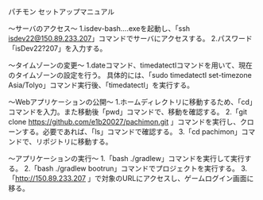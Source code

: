 パチモン セットアップマニュアル

～サーバのアクセス～
1.isdev-bash....exeを起動し、「ssh isdev22@150.89.233.207」コマンドでサーバにアクセスする。
2.パスワード「isDev22?207」を入力する。

～タイムゾーンの変更～
1.dateコマンド、timedatectlコマンドを用いて、現在のタイムゾーンの設定を行う。
具体的には、「sudo timedatectl set-timezone Asia/Tolyo」コマンド実行後、「timedatectl」を実行する。

～Webアプリケーションの公開～
1.ホームディレクトリに移動するため、「cd」コマンドを入力。また移動後「pwd」コマンドで、移動を確認する。
2.「git clone https://github.com/e1b20027/pachimon.git 」コマンドを実行し、クローンする。必要であれば、「ls」コマンドで確認する。
3.「cd pachimon」コマンドで、リポジトリに移動する。

～アプリケーションの実行～
1.「bash ./gradlew」コマンドを実行して実行する。
2.「bash ./gradlew bootrun」コマンドでプロジェクトを実行する。
3.「http://150.89.233.207 」で対象のURLにアクセスし、ゲームログイン画面に移る。
